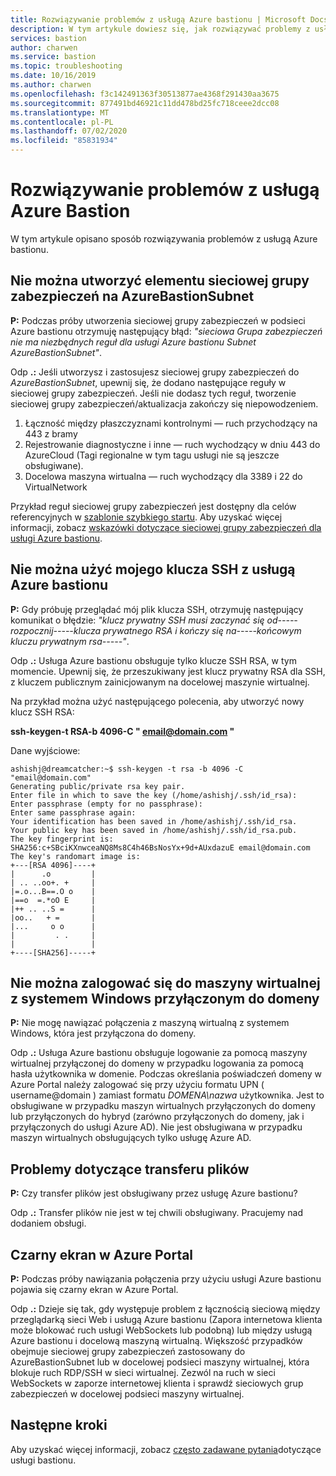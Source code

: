 ```yaml
---
title: Rozwiązywanie problemów z usługą Azure bastionu | Microsoft Docs
description: W tym artykule dowiesz się, jak rozwiązywać problemy z usługą Azure bastionu.
services: bastion
author: charwen
ms.service: bastion
ms.topic: troubleshooting
ms.date: 10/16/2019
ms.author: charwen
ms.openlocfilehash: f3c142491363f30513877ae4368f291430aa3675
ms.sourcegitcommit: 877491bd46921c11dd478bd25fc718ceee2dcc08
ms.translationtype: MT
ms.contentlocale: pl-PL
ms.lasthandoff: 07/02/2020
ms.locfileid: "85831934"
---
```

# <a name="troubleshoot-azure-bastion"></a>Rozwiązywanie problemów z usługą Azure Bastion

W tym artykule opisano sposób rozwiązywania problemów z usługą Azure bastionu.

## <a name="unable-to-create-an-nsg-on-azurebastionsubnet"></a><a name="nsg"></a>Nie można utworzyć elementu sieciowej grupy zabezpieczeń na AzureBastionSubnet

**P:** Podczas próby utworzenia sieciowej grupy zabezpieczeń w podsieci Azure bastionu otrzymuję następujący błąd: *"sieciowa Grupa zabezpieczeń nie <NSG name> ma niezbędnych reguł dla usługi Azure bastionu Subnet AzureBastionSubnet"*.

Odp **.:** Jeśli utworzysz i zastosujesz sieciowej grupy zabezpieczeń do *AzureBastionSubnet*, upewnij się, że dodano następujące reguły w sieciowej grupy zabezpieczeń. Jeśli nie dodasz tych reguł, tworzenie sieciowej grupy zabezpieczeń/aktualizacja zakończy się niepowodzeniem.

1. Łączność między płaszczyznami kontrolnymi — ruch przychodzący na 443 z bramy
2. Rejestrowanie diagnostyczne i inne — ruch wychodzący w dniu 443 do AzureCloud (Tagi regionalne w tym tagu usługi nie są jeszcze obsługiwane).
3. Docelowa maszyna wirtualna — ruch wychodzący dla 3389 i 22 do VirtualNetwork

Przykład reguł sieciowej grupy zabezpieczeń jest dostępny dla celów referencyjnych w [szablonie szybkiego startu](https://github.com/Azure/azure-quickstart-templates/tree/master/101-azure-bastion-nsg).
Aby uzyskać więcej informacji, zobacz [wskazówki dotyczące sieciowej grupy zabezpieczeń dla usługi Azure bastionu](bastion-nsg.md).

## <a name="unable-to-use-my-ssh-key-with-azure-bastion"></a><a name="sshkey"></a>Nie można użyć mojego klucza SSH z usługą Azure bastionu

**P:** Gdy próbuję przeglądać mój plik klucza SSH, otrzymuję następujący komunikat o błędzie: *"klucz prywatny SSH musi zaczynać się od-----rozpocznij-----klucza prywatnego RSA i kończy się na-----końcowym kluczu prywatnym rsa-----"*.

Odp **.:** Usługa Azure bastionu obsługuje tylko klucze SSH RSA, w tym momencie. Upewnij się, że przeszukiwany jest klucz prywatny RSA dla SSH, z kluczem publicznym zainicjowanym na docelowej maszynie wirtualnej. 

Na przykład można użyć następującego polecenia, aby utworzyć nowy klucz SSH RSA:

**ssh-keygen-t RSA-b 4096-C " email@domain.com "**

Dane wyjściowe:

```
ashishj@dreamcatcher:~$ ssh-keygen -t rsa -b 4096 -C "email@domain.com"
Generating public/private rsa key pair.
Enter file in which to save the key (/home/ashishj/.ssh/id_rsa):
Enter passphrase (empty for no passphrase):
Enter same passphrase again:
Your identification has been saved in /home/ashishj/.ssh/id_rsa.
Your public key has been saved in /home/ashishj/.ssh/id_rsa.pub.
The key fingerprint is:
SHA256:c+SBciKXnwceaNQ8Ms8C4h46BsNosYx+9d+AUxdazuE email@domain.com
The key's randomart image is:
+---[RSA 4096]----+
|      .o         |
| .. ..oo+. +     |
|=.o...B==.O o    |
|==o  =.*oO E     |
|++ .. ..S =      |
|oo..   + =       |
|...     o o      |
|         . .     |
|                 |
+----[SHA256]-----+
```

## <a name="unable-to-sign-in-to-my-windows-domain-joined-virtual-machine"></a><a name="domain"></a>Nie można zalogować się do maszyny wirtualnej z systemem Windows przyłączonym do domeny

**P:** Nie mogę nawiązać połączenia z maszyną wirtualną z systemem Windows, która jest przyłączona do domeny.

Odp **.:** Usługa Azure bastionu obsługuje logowanie za pomocą maszyny wirtualnej przyłączonej do domeny w przypadku logowania za pomocą hasła użytkownika w domenie. Podczas określania poświadczeń domeny w Azure Portal należy zalogować się przy użyciu formatu UPN ( username@domain ) zamiast formatu *DOMENA\nazwa* użytkownika. Jest to obsługiwane w przypadku maszyn wirtualnych przyłączonych do domeny lub przyłączonych do hybryd (zarówno przyłączonych do domeny, jak i przyłączonych do usługi Azure AD). Nie jest obsługiwana w przypadku maszyn wirtualnych obsługujących tylko usługę Azure AD.

## <a name="file-transfer-issues"></a><a name="filetransfer"></a>Problemy dotyczące transferu plików

**P:** Czy transfer plików jest obsługiwany przez usługę Azure bastionu?

Odp **.:** Transfer plików nie jest w tej chwili obsługiwany. Pracujemy nad dodaniem obsługi.

## <a name="black-screen-in-the-azure-portal"></a><a name="blackscreen"></a>Czarny ekran w Azure Portal

**P:** Podczas próby nawiązania połączenia przy użyciu usługi Azure bastionu pojawia się czarny ekran w Azure Portal.

Odp **.:** Dzieje się tak, gdy występuje problem z łącznością sieciową między przeglądarką sieci Web i usługą Azure bastionu (Zapora internetowa klienta może blokować ruch usługi WebSockets lub podobną) lub między usługą Azure bastionu i docelową maszyną wirtualną. Większość przypadków obejmuje sieciowej grupy zabezpieczeń zastosowany do AzureBastionSubnet lub w docelowej podsieci maszyny wirtualnej, która blokuje ruch RDP/SSH w sieci wirtualnej. Zezwól na ruch w sieci WebSockets w zaporze internetowej klienta i sprawdź sieciowych grup zabezpieczeń w docelowej podsieci maszyny wirtualnej.

## <a name="next-steps"></a>Następne kroki

Aby uzyskać więcej informacji, zobacz [często zadawane pytania](bastion-faq.md)dotyczące usługi bastionu.
